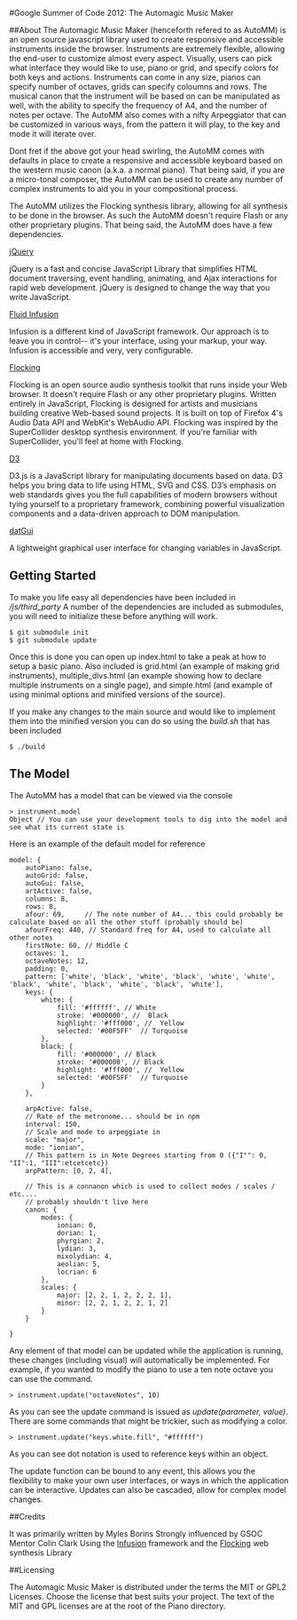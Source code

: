 #Google Summer of Code 2012: The Automagic Music Maker

##About
The Automagic Music Maker (henceforth refered to as AutoMM) is an open source javascript library used to create responsive and accessible instruments inside the browser.  Instruments are extremely flexible, allowing the end-user to customize almost every aspect. Visually, users can pick what interface they would like to use, piano or grid, and specify colors for both keys and actions.  Instruments can come in any size, pianos can specify number of octaves, grids can specify coloumns and rows.  The musical canon that the instrument will be based on can be manipulated as well, with the ability to specify the frequency of A4, and the number of notes per octave.  The AutoMM also comes with a nifty Arpeggiator that can be customized in various ways, from the pattern it will play, to the key and mode it will iterate over.  

Dont fret if the above got your head swirling, the AutoMM comes with defaults in place to create a responsive and accessible keyboard based on the western music canon (a.k.a. a normal piano).  That being said, if you are a micro-tonal composer, the AutoMM can be used to create any number of complex instruments to aid you in your compositional process.

The AutoMM utilizes the Flocking synthesis library, allowing for all synthesis to be done in the browser. As such the AutoMM doesn't require Flash or any other proprietary plugins. That being said, the AutoMM does have a few dependencies.  

[jQuery](http://jquery.com/) 

jQuery is a fast and concise JavaScript Library that simplifies HTML document traversing, event handling, animating, and Ajax interactions for rapid web development. jQuery is designed to change the way that you write JavaScript.

[Fluid Infusion](http://www.fluidproject.org/products/infusion/) 

Infusion is a different kind of JavaScript framework. Our approach is to leave you in control-- it's your interface, using your markup, your way. Infusion is accessible and very, very configurable.

[Flocking](http://flockingjs.org/)

Flocking is an open source audio synthesis toolkit that runs inside your Web browser. It doesn't require Flash or any other proprietary plugins. Written entirely in JavaScript, Flocking is designed for artists and musicians building creative Web-based sound projects. It is built on top of Firefox 4's Audio Data API and WebKit's WebAudio API. Flocking was inspired by the SuperCollider desktop synthesis environment. If you're familiar with SuperCollider, you'll feel at home with Flocking.

[D3](http://d3js.org/)

D3.js is a JavaScript library for manipulating documents based on data. D3 helps you bring data to life using HTML, SVG and CSS. D3’s emphasis on web standards gives you the full capabilities of modern browsers without tying yourself to a proprietary framework, combining powerful visualization components and a data-driven approach to DOM manipulation. 

[datGui](http://workshop.chromeexperiments.com/examples/gui)

A lightweight graphical user interface for changing variables in JavaScript. 

## Getting Started

To make you life easy all dependencies have been included in */js/third_party*  A number of the dependencies are included as submodules, you will need to initialize these before anything will work.

````
$ git submodule init
$ git submodule update
````

Once this is done you can open up index.html to take a peak at how to setup a basic piano.  Also included is grid.html (an example of making grid instruments), multiple_divs.html (an example showing how to declare multiple instruments on a single page), and simple.html (and example of using minimal options and minified versions of the source).

If you make any changes to the main source and would like to implement them into the minified version you can do so using the *build.sh* that has been included

````
$ ./build
````

## The Model

The AutoMM has a model that can be viewed via the console
````
> instrument.model
Object // You can use your development tools to dig into the model and see what its current state is
````
Here is an example of the default model for reference
````
model: {
    autoPiano: false,
    autoGrid: false,
    autoGui: false,
    artActive: false,
    columns: 8,
    rows: 8,
    afour: 69,     // The note number of A4... this could probably be calculate based on all the other stuff (probably should be)
    afourFreq: 440, // Standard freq for A4, used to calculate all other notes
    firstNote: 60, // Middle C
    octaves: 1,
    octaveNotes: 12,
    padding: 0,
    pattern: ['white', 'black', 'white', 'black', 'white', 'white', 'black', 'white', 'black', 'white', 'black', 'white'],
    keys: {
        white: {
            fill: '#ffffff', // White
            stroke: '#000000', //  Black
            highlight: '#fff000', //  Yellow
            selected: '#00F5FF'  // Turquoise
        },
        black: {
            fill: '#000000', // Black
            stroke: '#000000', // Black
            highlight: '#fff000', //  Yellow
            selected: '#00F5FF'  // Turquoise
        }
    },

    arpActive: false,
    // Rate of the metronome... should be in npm
    interval: 150,
    // Scale and mode to arpeggiate in
    scale: "major",
    mode: "ionian",
    // This pattern is in Note Degrees starting from 0 ({"I"": 0, "II":1, "III":etcetcetc})
    arpPattern: [0, 2, 4],

    // This is a connanon which is used to collect modes / scales / etc.... 
    // probably shouldn't live here
    canon: {
        modes: {
            ionian: 0,
            dorian: 1,
            phyrgian: 2,
            lydian: 3,
            mixolydian: 4,
            aeolian: 5,
            locrian: 6
        },
        scales: {
            major: [2, 2, 1, 2, 2, 2, 1],
            minor: [2, 2, 1, 2, 2, 1, 2]
        }
    }

}
````
Any element of that model can be updated while the application is running, these changes (including visual) will automatically be implemented. For example, if you wanted to modify the piano to use a ten note octave you can use the command.
````
> instrument.update("octaveNotes", 10)
````
As you can see the update command is issued as *update(parameter, value)*.  There are some commands that might be trickier, such as modifying a color.
````
> instrument.update("keys.white.fill", "#ffffff")
````
As you can see dot notation is used to reference keys within an object.

The update function can be bound to any event, this allows you the flexibility to make your own user interfaces, or ways in which the application can be interactive.  Updates can also be cascaded, allow for complex model changes.

##Credits

It was primarily written by Myles Borins
Strongly influenced by GSOC Mentor Colin Clark
Using the [Infusion](http://www.fluidproject.org/products/infusion/) framework and the [Flocking](https://www.github.com/colinbdclark/Flocking/) web synthesis Library


##Licensing

The Automagic Music Maker is distributed under the terms the MIT or GPL2 Licenses. 
Choose the license that best suits your project. The text of the MIT and GPL 
licenses are at the root of the Piano directory. 

